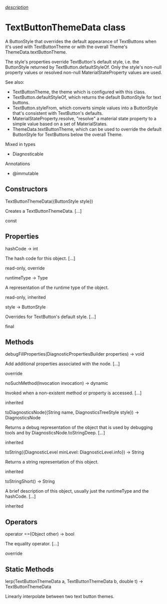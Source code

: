 [*description*][description]

# TextButtonThemeData class #

A ButtonStyle that overrides the default appearance of TextButtons when it's used with TextButtonTheme or with the overall Theme's ThemeData.textButtonTheme.

The style's properties override TextButton's default style, i.e. the ButtonStyle returned by TextButton.defaultStyleOf. Only the style's non-null property values or resolved non-null MaterialStateProperty values are used.

See also:

 *  TextButtonTheme, the theme which is configured with this class.
 *  TextButton.defaultStyleOf, which returns the default ButtonStyle for text buttons.
 *  TextButton.styleFrom, which converts simple values into a ButtonStyle that's consistent with TextButton's defaults.
 *  MaterialStateProperty.resolve, "resolve" a material state property to a simple value based on a set of MaterialStates.
 *  ThemeData.textButtonTheme, which can be used to override the default ButtonStyle for TextButtons below the overall Theme.

Mixed in types

 *  Diagnosticable

Annotations

 *  @immutable

## Constructors ##

TextButtonThemeData(\{ButtonStyle style\})

Creates a TextButtonThemeData. \[...\]

const

## Properties ##

hashCode → int

The hash code for this object. \[...\]

read-only, override

runtimeType → Type

A representation of the runtime type of the object.

read-only, inherited

style → ButtonStyle

Overrides for TextButton's default style. \[...\]

final

## Methods ##

debugFillProperties(DiagnosticPropertiesBuilder properties) → void

Add additional properties associated with the node. \[...\]

override

noSuchMethod(Invocation invocation) → dynamic

Invoked when a non-existent method or property is accessed. \[...\]

inherited

toDiagnosticsNode(\{String name, DiagnosticsTreeStyle style\}) → DiagnosticsNode

Returns a debug representation of the object that is used by debugging tools and by DiagnosticsNode.toStringDeep. \[...\]

inherited

toString(\{DiagnosticLevel minLevel: DiagnosticLevel.info\}) → String

Returns a string representation of this object.

inherited

toStringShort() → String

A brief description of this object, usually just the runtimeType and the hashCode. \[...\]

inherited

## Operators ##

operator ==(Object other) → bool

The equality operator. \[...\]

override

## Static Methods ##

lerp(TextButtonThemeData a, TextButtonThemeData b, double t) → TextButtonThemeData

Linearly interpolate between two text button themes.


[description]: https://github.com/flutter/flutter/blob/master/packages/flutter/lib/src/material/text_button_theme.dart#L34